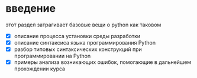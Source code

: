 # введение

этот раздел затрагивает базовые вещи о python как таковом

- [x] описание процесса установки среды разработки
- [x] описание синтаксиса языка программирования Python
- [x] разбор типовых синтаксических конструкций при программировании на Python
- [x] примеры анализа возникающих ошибок, помогающие в дальнейшем прохождении курса
